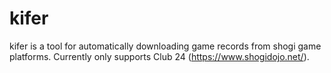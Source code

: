# kifer

kifer is a tool for automatically downloading game records from shogi game platforms.
Currently only supports Club 24 (https://www.shogidojo.net/).
